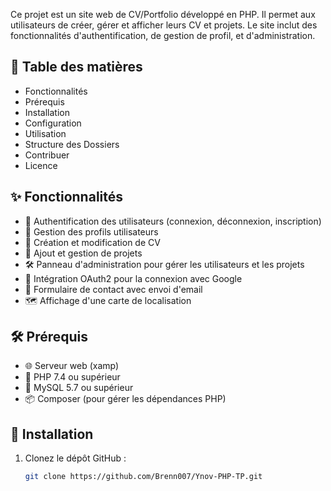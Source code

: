 
Ce projet est un site web de CV/Portfolio développé en PHP. Il permet aux utilisateurs de créer, gérer et afficher leurs CV et projets. Le site inclut des fonctionnalités d'authentification, de gestion de profil, et d'administration.

## 📑 Table des matières

- Fonctionnalités
- Prérequis
- Installation
- Configuration
- Utilisation
- Structure des Dossiers
- Contribuer
- Licence

## ✨ Fonctionnalités

- 🔐 Authentification des utilisateurs (connexion, déconnexion, inscription)
- 👤 Gestion des profils utilisateurs
- 📄 Création et modification de CV
- 📁 Ajout et gestion de projets
- 🛠️ Panneau d'administration pour gérer les utilisateurs et les projets
- 🔗 Intégration OAuth2 pour la connexion avec Google
- 📧 Formulaire de contact avec envoi d'email
- 🗺️ Affichage d'une carte de localisation

## 🛠️ Prérequis

- 🌐 Serveur web (xamp)
- 🐘 PHP 7.4 ou supérieur
- 🐬 MySQL 5.7 ou supérieur
- 📦 Composer (pour gérer les dépendances PHP)

## 🚀 Installation

1. Clonez le dépôt GitHub :
   ```bash
   git clone https://github.com/Brenn007/Ynov-PHP-TP.git
